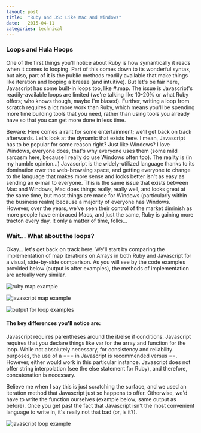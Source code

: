 ```yaml
---
layout: post
title:  "Ruby and JS: Like Mac and Windows"
date:   2015-04-11
categories: technical
---
```


### Loops and Hula Hoops

One of the first things you'll notice about Ruby is how symantically it reads when it comes to looping. Part of this comes down to its wonderful syntax, but also, part of it is the public methods readily available that make things like iteration and looping a breeze (and intuitive). But let's be fair here, Javascript has some built-in loops too, like #.map. The issue is Javascript's readily-available loops are limited (we're talking like 10-20% or what Ruby offers; who knows though, maybe I'm biased). Further, writing a loop from scratch requires a lot more work than Ruby, which means you'll be spending more time building tools that you need, rather than using tools you already have so that you can get more done in less time.

Beware: Here comes a rant for some entertainment; we'll get back on track afterwards. Let's look at the dynamic that exists here. I mean, Javascript has to be popular for some reason right? Just like Windows? I love Windows, everyone does, that's why everyone uses them (some mild sarcasm here, because I really do use Windows often too). The reality is (in my humble opinion...) Javascript is the widely-utilized language thanks to its domination over the web-browsing space, and getting everyone to change to the language that makes more sense and looks better isn't as easy as sending an e-mail to everyone. This is the same issue that exists between Mac and Windows, Mac does things really, really well, and looks great at the same time, but most things are made for Windows (particularly within the business realm) because a majority of everyone has Windows. However, over the years, we've seen their control of the market diminish as more people have embraced Macs, and just the same, Ruby is gaining more tracton every day. It only a matter of time, folks...

### Wait... What about the loops?

Okay... let's get back on track here. We'll start by comparing the implementation of map iterations on Arrays in both Ruby and Javascript for a visual, side-by-side comparison. As you will see by the code examples provided below (output is after examples), the methods of implementation are actually very similar.

![ruby map example](http://tonytino.github.io/imgs/ruby-map-example.png)

![javascript map example](http://tonytino.github.io/imgs/javascript-map-example.png)

![output for loop examples](http://tonytino.github.io/imgs/output-loop-example.png)

#### The key differences you'll notice are:

Javascript requires parentheses around the if/else if conditions.
Javascript requires that you declare things like var for the array and function for the loop.
While not absolutely necessary, for consistency and reliability purposes, the use of a === in Javascript is recommended versus ==. However, either would work in this particular instance.
Javascript does not offer string interpolation (see the else statement for Ruby), and therefore, concatenation is necessary.

Believe me when I say this is just scratching the surface, and we used an iteration method that Javascript just so happens to offer. Otherwise, we'd have to write the function ourselves (example below; same output as before). Once you get past the fact that Javascript isn't the most convenient language to write in, it's really not that bad (or, is it?).

![javascript loop example](http://tonytino.github.io/imgs/javascript-loop-example.png)